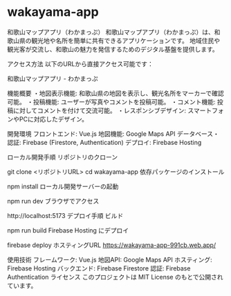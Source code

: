 # wakayama-app
和歌山マップアプリ（わかまっぷ）
和歌山マップアプリ（わかまっぷ）は、和歌山県の観光地や名所を簡単に共有できるアプリケーションです。
地域住民や観光客が交流し、和歌山の魅力を発信するためのデジタル基盤を提供します。

アクセス方法
以下のURLから直接アクセス可能です：

和歌山マップアプリ - わかまっぷ

機能概要
・地図表示機能: 和歌山県の地図を表示し、観光名所をマーカーで確認可能。
・投稿機能: ユーザーが写真やコメントを投稿可能。
・コメント機能: 投稿に対してコメントを付けて交流可能。
・レスポンシブデザイン: スマートフォンやPCに対応したデザイン。

開発環境
フロントエンド: Vue.js
地図機能: Google Maps API
データベース・認証: Firebase (Firestore, Authentication)
デプロイ: Firebase Hosting

ローカル開発手順
リポジトリのクローン

git clone <リポジトリURL>
cd wakayama-app
依存パッケージのインストール


npm install
ローカル開発サーバーの起動


npm run dev
ブラウザでアクセス

http://localhost:5173
デプロイ手順
ビルド

npm run build
Firebase Hosting にデプロイ

firebase deploy
ホスティングURL https://wakayama-app-991cb.web.app/

使用技術
フレームワーク: Vue.js
地図API: Google Maps API
ホスティング: Firebase Hosting
バックエンド: Firebase Firestore
認証: Firebase Authentication
ライセンス
このプロジェクトは MIT License のもとで公開されています。

